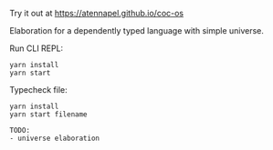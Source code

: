 Try it out at https://atennapel.github.io/coc-os

Elaboration for a dependently typed language with simple universe.

Run CLI REPL:
```
yarn install
yarn start
```

Typecheck file:
```
yarn install
yarn start filename
```

```
TODO:
- universe elaboration
```
